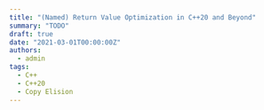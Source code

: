 ```yaml
---
title: "(Named) Return Value Optimization in C++20 and Beyond"
summary: "TODO"
draft: true
date: "2021-03-01T00:00:00Z"
authors:
  - admin
tags:
  - C++
  - C++20
  - Copy Elision
---
```

